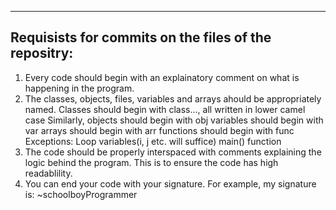 ------------------------------------------------------------------------
Requisists for commits on the files of the repositry:
------------------------------------------------------------------------
1. Every code should begin with an explainatory comment on what is happening in the program.
2. The classes, objects, files, variables and arrays ahould be appropriately named.
   Classes should begin with class..., all written in lower camel case
   Similarly, objects should begin with obj
              variables should begin with var
              arrays should begin with arr
              functions should begin with func
    Exceptions: Loop variables(i, j etc. will suffice)
                main() function
3. The code should be properly interspaced with comments explaining the logic behind the program.
   This is to ensure the code has high readablility.
4. You can end your code with your signature.
   For example, my signature is: ~schoolboyProgrammer
